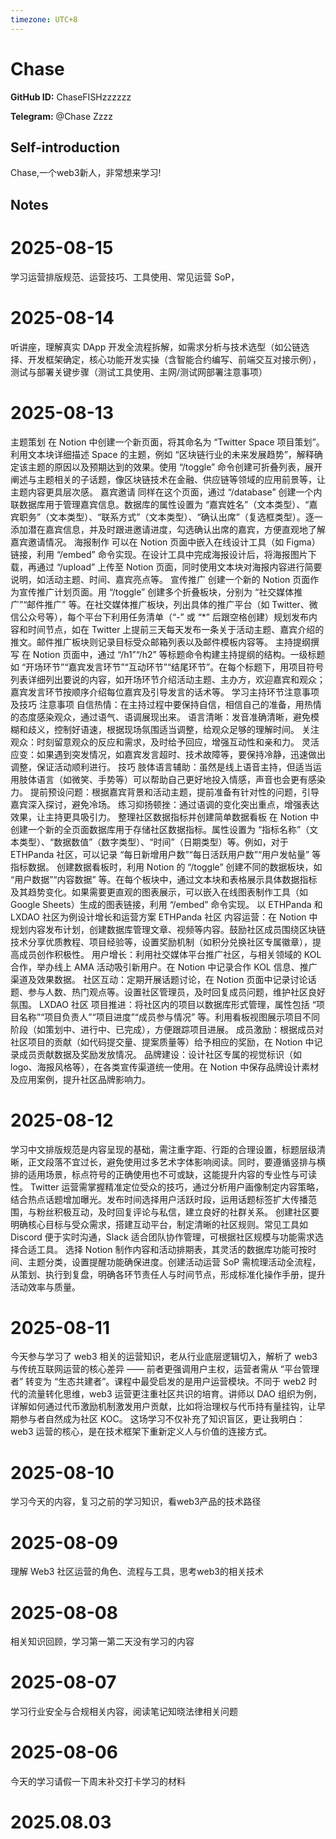 ```yaml
---
timezone: UTC+8
---
```


# Chase

**GitHub ID:** ChaseFISHzzzzzz

**Telegram:** @Chase Zzzz

## Self-introduction

Chase,一个web3新人，非常想来学习!

## Notes

<!-- Content_START -->
# 2025-08-15

学习运营排版规范、运营技巧、工具使用、常见运营 SoP，

# 2025-08-14

听讲座，理解真实 DApp 开发全流程拆解，如需求分析与技术选型（如公链选择、开发框架确定，核心功能开发实操（含智能合约编写、前端交互对接示例），测试与部署关键步骤（测试工具使用、主网/测试网部署注意事项）

# 2025-08-13

主题策划
在 Notion 中创建一个新页面，将其命名为 “Twitter Space 项目策划”。利用文本块详细描述 Space 的主题，例如 “区块链行业的未来发展趋势”，解释确定该主题的原因以及预期达到的效果。使用 “/toggle” 命令创建可折叠列表，展开阐述与主题相关的子话题，像区块链技术在金融、供应链等领域的应用前景等，让主题内容更具层次感。
嘉宾邀请
同样在这个页面，通过 “/database” 创建一个内联数据库用于管理嘉宾信息。数据库的属性设置为 “嘉宾姓名”（文本类型）、“嘉宾职务”（文本类型）、“联系方式”（文本类型）、“确认出席”（复选框类型）。逐一添加潜在嘉宾信息，并及时跟进邀请进度，勾选确认出席的嘉宾，方便直观地了解嘉宾邀请情况。
海报制作
可以在 Notion 页面中嵌入在线设计工具（如 Figma）链接，利用 “/embed” 命令实现。在设计工具中完成海报设计后，将海报图片下载，再通过 “/upload” 上传至 Notion 页面，同时使用文本块对海报内容进行简要说明，如活动主题、时间、嘉宾亮点等。
宣传推广
创建一个新的 Notion 页面作为宣传推广计划页面。用 “/toggle” 创建多个折叠板块，分别为 “社交媒体推广”“邮件推广” 等。在社交媒体推广板块，列出具体的推广平台（如 Twitter、微信公众号等），每个平台下利用任务清单（“-” 或 “*” 后跟空格创建）规划发布内容和时间节点，如在 Twitter 上提前三天每天发布一条关于活动主题、嘉宾介绍的推文。邮件推广板块则记录目标受众邮箱列表以及邮件模板内容等。
主持提纲撰写
在 Notion 页面中，通过 “/h1”“/h2” 等标题命令构建主持提纲的结构。一级标题如 “开场环节”“嘉宾发言环节”“互动环节”“结尾环节”。在每个标题下，用项目符号列表详细列出要说的内容，如开场环节介绍活动主题、主办方，欢迎嘉宾和观众；嘉宾发言环节按顺序介绍每位嘉宾及引导发言的话术等。
学习主持环节注意事项及技巧
注意事项
自信热情：在主持过程中要保持自信，相信自己的准备，用热情的态度感染观众，通过语气、语调展现出来。
语言清晰：发音准确清晰，避免模糊和歧义，控制好语速，根据现场氛围适当调整，给观众足够的理解时间。
关注观众：时刻留意观众的反应和需求，及时给予回应，增强互动性和亲和力。
灵活应变：如果遇到突发情况，如嘉宾发言超时、技术故障等，要保持冷静，迅速做出调整，保证活动顺利进行。
技巧
肢体语言辅助：虽然是线上语音主持，但适当运用肢体语言（如微笑、手势等）可以帮助自己更好地投入情感，声音也会更有感染力。
提前预设问题：根据嘉宾背景和活动主题，提前准备有针对性的问题，引导嘉宾深入探讨，避免冷场。
练习抑扬顿挫：通过语调的变化突出重点，增强表达效果，让主持更具吸引力。
整理社区数据指标并创建简单数据看板
在 Notion 中创建一个新的全页面数据库用于存储社区数据指标。属性设置为 “指标名称”（文本类型）、“数据数值”（数字类型）、“时间”（日期类型）等。例如，对于 ETHPanda 社区，可以记录 “每日新增用户数”“每日活跃用户数”“用户发帖量” 等指标数据。
创建数据看板时，利用 Notion 的 “/toggle” 创建不同的数据板块，如 “用户数据”“内容数据” 等。在每个板块中，通过文本块和表格展示具体数据指标及其趋势变化。如果需要更直观的图表展示，可以嵌入在线图表制作工具（如 Google Sheets）生成的图表链接，利用 “/embed” 命令实现。
以 ETHPanda 和 LXDAO 社区为例设计增长和运营方案
ETHPanda 社区
内容运营：在 Notion 中规划内容发布计划，创建数据库管理文章、视频等内容。鼓励社区成员围绕区块链技术分享优质教程、项目经验等，设置奖励机制（如积分兑换社区专属徽章），提高成员创作积极性。
用户增长：利用社交媒体平台推广社区，与相关领域的 KOL 合作，举办线上 AMA 活动吸引新用户。在 Notion 中记录合作 KOL 信息、推广渠道及效果数据。
社区互动：定期开展话题讨论，在 Notion 页面中记录讨论话题、参与人数、热门观点等。设置社区管理员，及时回复成员问题，维护社区良好氛围。
LXDAO 社区
项目推进：将社区内的项目以数据库形式管理，属性包括 “项目名称”“项目负责人”“项目进度”“成员参与情况” 等。利用看板视图展示项目不同阶段（如策划中、进行中、已完成），方便跟踪项目进展。
成员激励：根据成员对社区项目的贡献（如代码提交量、提案质量等）给予相应的奖励，在 Notion 中记录成员贡献数据及奖励发放情况。
品牌建设：设计社区专属的视觉标识（如 logo、海报风格等），在各类宣传渠道统一使用。在 Notion 中保存品牌设计素材及应用案例，提升社区品牌影响力。

# 2025-08-12

学习中文排版规范是内容呈现的基础，需注重字距、行距的合理设置，标题层级清晰，正文段落不宜过长，避免使用过多艺术字体影响阅读。同时，要遵循竖排与横排的适用场景，标点符号的正确使用也不可或缺，这能提升内容的专业性与可读性。
Twitter 运营需掌握精准定位受众的技巧，通过分析用户画像制定内容策略，结合热点话题增加曝光。发布时间选择用户活跃时段，运用话题标签扩大传播范围，与粉丝积极互动，及时回复评论与私信，建立良好的社群关系。
创建社区要明确核心目标与受众需求，搭建互动平台，制定清晰的社区规则。常见工具如 Discord 便于实时沟通，Slack 适合团队协作管理，可根据社区规模与功能需求选择合适工具。
选择 Notion 制作内容和活动排期表，其灵活的数据库功能可按时间、主题分类，设置提醒功能确保进度。创建活动运营 SoP 需梳理活动全流程，从策划、执行到复盘，明确各环节责任人与时间节点，形成标准化操作手册，提升活动效率与质量。

# 2025-08-11

今天参与学习了 web3 相关的运营知识，老从行业底层逻辑切入，解析了 web3 与传统互联网运营的核心差异 —— 前者更强调用户主权，运营者需从 “平台管理者” 转变为 “生态共建者”。​
课程中最受启发的是用户运营模块。不同于 web2 时代的流量转化思维，web3 运营更注重社区共识的培育。讲师以 DAO 组织为例，详解如何通过代币激励机制激发用户贡献，比如将治理权与代币持有量挂钩，让早期参与者自然成为社区 KOC。​
这场学习不仅补充了知识盲区，更让我明白：web3 运营的核心，是在技术框架下重新定义人与价值的连接方式。

# 2025-08-10

学习今天的内容，复习之前的学习知识，看web3产品的技术路径

# 2025-08-09

理解 Web3 社区运营的角色、流程与工具，思考web3的相关技术

# 2025-08-08

相关知识回顾，学习第一第二天没有学习的内容

# 2025-08-07

学习行业安全与合规相关内容，阅读笔记知晓法律相关问题

# 2025-08-06

今天的学习请假一下周末补交打卡学习的材料


# 2025.08.03


<!-- Content_END -->
